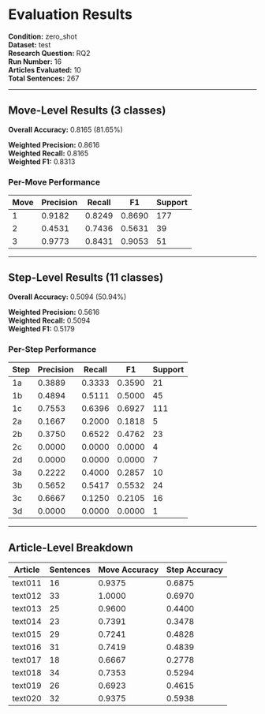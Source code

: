 # Evaluation Results

**Condition:** zero_shot  
**Dataset:** test  
**Research Question:** RQ2  
**Run Number:** 16  
**Articles Evaluated:** 10  
**Total Sentences:** 267  

---

## Move-Level Results (3 classes)

**Overall Accuracy:** 0.8165 (81.65%)  

**Weighted Precision:** 0.8616  
**Weighted Recall:** 0.8165  
**Weighted F1:** 0.8313  

### Per-Move Performance

| Move | Precision | Recall | F1 | Support |
|------|-----------|--------|----|---------|
| 1 | 0.9182 | 0.8249 | 0.8690 | 177 |
| 2 | 0.4531 | 0.7436 | 0.5631 | 39 |
| 3 | 0.9773 | 0.8431 | 0.9053 | 51 |

---

## Step-Level Results (11 classes)

**Overall Accuracy:** 0.5094 (50.94%)  

**Weighted Precision:** 0.5616  
**Weighted Recall:** 0.5094  
**Weighted F1:** 0.5179  

### Per-Step Performance

| Step | Precision | Recall | F1 | Support |
|------|-----------|--------|----|---------|
| 1a | 0.3889 | 0.3333 | 0.3590 | 21 |
| 1b | 0.4894 | 0.5111 | 0.5000 | 45 |
| 1c | 0.7553 | 0.6396 | 0.6927 | 111 |
| 2a | 0.1667 | 0.2000 | 0.1818 | 5 |
| 2b | 0.3750 | 0.6522 | 0.4762 | 23 |
| 2c | 0.0000 | 0.0000 | 0.0000 | 4 |
| 2d | 0.0000 | 0.0000 | 0.0000 | 7 |
| 3a | 0.2222 | 0.4000 | 0.2857 | 10 |
| 3b | 0.5652 | 0.5417 | 0.5532 | 24 |
| 3c | 0.6667 | 0.1250 | 0.2105 | 16 |
| 3d | 0.0000 | 0.0000 | 0.0000 | 1 |

---

## Article-Level Breakdown

| Article | Sentences | Move Accuracy | Step Accuracy |
|---------|-----------|---------------|---------------|
| text011 | 16 | 0.9375 | 0.6875 |
| text012 | 33 | 1.0000 | 0.6970 |
| text013 | 25 | 0.9600 | 0.4400 |
| text014 | 23 | 0.7391 | 0.3478 |
| text015 | 29 | 0.7241 | 0.4828 |
| text016 | 31 | 0.7419 | 0.4839 |
| text017 | 18 | 0.6667 | 0.2778 |
| text018 | 34 | 0.7353 | 0.5294 |
| text019 | 26 | 0.6923 | 0.4615 |
| text020 | 32 | 0.9375 | 0.5938 |
